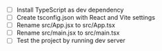 - [ ] Install TypeScript as dev dependency
- [ ] Create tsconfig.json with React and Vite settings
- [ ] Rename src/App.jsx to src/App.tsx
- [ ] Rename src/main.jsx to src/main.tsx
- [ ] Test the project by running dev server
